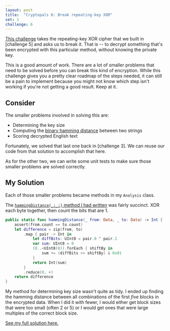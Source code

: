 ```yaml
---
layout: post
title:  "Cryptopals 6: Break repeating-key XOR"
set: 1
challenge: 6
---
```

<!-- cspell:ignore xor'd -->
[This challenge](https://cryptopals.com/sets/1/challenges/6) takes the repeating-key XOR cipher that we built in [challenge 5] and asks us to break it. That is -- to decrypt something that's been encrypted with this particular method, without knowing the private key. 

This is a good amount of work. There are a lot of smaller problems that need to be solved before you can break this kind of encryption. While this challenge gives you a pretty clear roadmap of the steps needed, it can still be a pain to implement because you might not know which step isn't working if you're not getting a good result. Keep at it.

## Consider
The smaller problems involved in solving this are:
- Determining the key size 
- Computing the [binary hamming distance](https://en.wikipedia.org/wiki/Hamming_distance) between two strings
- Scoring decrypted English text

Fortunately, we solved that last one back in [challenge 3]. We can reuse our code from that solution to accomplish that here.

As for the other two, we can write some unit tests to make sure those smaller problems are solved correctly. 

## My Solution
Each of those smaller problems became methods in my `Analysis` class. 

The [`hammingDistance(_:_:)` method I had written](https://github.com/downie/cryptopals/blob/main/CryptoTools/Analysis.swift#L94-L112) was fairly succinct. XOR each byte together, then count the bits that are 1.

```swift
public static func hammingDistance(_ from: Data, _ to: Data) -> Int {
    assert(from.count == to.count)
    let difference = zip(from, to)
        .map { pair -> Int in
            let diffBits: UInt8 = pair.0 ^ pair.1
            var sum: UInt8 = 0
            (0..<UInt8(8)).forEach { shiftBy in
                sum += (diffBits >> shiftBy) & 0x01
            }
            return Int(sum)
        }
        .reduce(0, +)
    return difference
}
```

My method for determining key size wasn't quite as tidy. I ended up finding the hamming distance between all combinations of the first _five_ blocks in the encrypted data. When I did it with fewer, I would either get block sizes that were too small (often 2 or 5) or I would get ones that were large multiples of the correct block size.

[See my full solution here.](https://github.com/downie/cryptopals/blob/main/Cryptopals/Challenges/Set1/Challenge06.swift)
